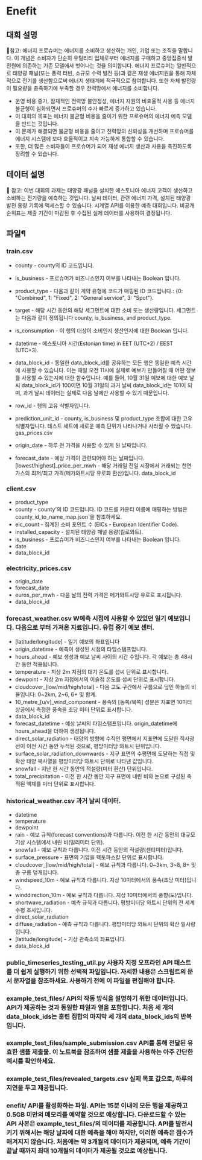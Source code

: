 # Enefit
## 대회 설명

📌참고: 에너지 프로슈머는 에너지를 소비하고 생산하는 개인, 기업 또는 조직을 말합니다. 이 개념은 소비자가 단순히 유틸리티 업체로부터 에너지를 구매하고 중앙집중식 발전원에 의존하는 기존 모델에서 벗어나는 것을 의미합니다. 에너지 프로슈머는 일반적으로 태양광 패널(또는 풍력 터빈, 소규모 수력 발전 등)과 같은 재생 에너지원을 통해 자체적으로 전기를 생산함으로써 에너지 생태계에 적극적으로 참여합니다. 또한 자체 발전량이 필요량을 충족하기에 부족할 경우 전력망에서 에너지를 소비합니다.

- 운영 비용 증가, 잠재적인 전력망 불안정성, 에너지 자원의 비효율적 사용 등 에너지 불균형이 심화되면서 프로슈머의 수가 빠르게 증가하고 있습니다.
- 이 대회의 목표는 에너지 불균형 비용을 줄이기 위한 프로슈머의 에너지 예측 모델을 만드는 것입니다.
- 이 문제가 해결되면 불균형 비용을 줄이고 전력망의 신뢰성을 개선하며 프로슈머를 에너지 시스템에 보다 효율적이고 지속 가능하게 통합할 수 있습니다.
- 또한, 더 많은 소비자들이 프로슈머가 되어 재생 에너지 생산과 사용을 촉진하도록 장려할 수 있습니다.


## 데이터 설명
📌 참고:
이번 대회의 과제는 태양광 패널을 설치한 에스토니아 에너지 고객이 생산하고 소비하는 전기량을 예측하는 것입니다. 날씨 데이터, 관련 에너지 가격, 설치된 태양광 발전 용량 기록에 액세스할 수 있습니다.
시계열 API를 이용한 예측 대회입니다. 비공개 순위표는 제출 기간이 마감된 후 수집된 실제 데이터를 사용하여 결정됩니다.


## 파일¶
### train.csv

- county - county의 ID 코드입니다.
- is_business - 프로슈머가 비즈니스인지 여부를 나타내는 Boolean 입니다.
- product_type - 다음과 같이 계약 유형에 코드가 매핑된 ID 코드입니다.: {0: "Combined", 1: "Fixed", 2: "General service", 3: "Spot"}.
- target - 해당 시간 동안의 해당 세그먼트에 대한 소비 또는 생산량입니다. 세그먼트는 다음과 같이 정의됩니다 county, is_business, and product_type.
- is_consumption - 이 행의 대상이 소비인지 생산인지에 대한 Boolean 입니다.
- datetime - 에스토니아 시간(Estonian time) in EET (UTC+2) / EEST (UTC+3).
- data_block_id - 동일한 data_block_id를 공유하는 모든 행은 동일한 예측 시간에 사용할 수 있습니다. 이는 매일 오전 11시에 실제로 예보가 만들어질 때 어떤 정보를 사용할 수 있는지에 대한 함수입니다. 예를 들어, 10월 31일 예보에 대한 예보 날씨 data_block_id가 100이면 10월 31일의 과거 날씨 data_block_id는 101이 되며, 과거 날씨 데이터는 실제로 다음 날에만 사용할 수 있기 때문입니다.
- row_id - 행의 고유 식별자입니다.
- prediction_unit_id - county, is_business 및 product_type 조합에 대한 고유 식별자입니다. 테스트 세트에 새로운 예측 단위가 나타나거나 사라질 수 있습니다. gas_prices.csv

- origin_date - 하루 전 가격을 사용할 수 있게 된 날짜입니다.

- forecast_date - 예상 가격이 관련되어야 하는 날짜입니다.
[lowest/highest]_price_per_mwh - 해당 거래일 전일 시장에서 거래되는 천연가스의 최저/최고 가격(메가와트시당 유로화 환산)입니다.
data_block_id

### client.csv

- product_type
- county - county'의 ID 코드입니다. ID 코드를 카운티 이름에 매핑하는 방법은county_id_to_name_map.json`을 참조하세요.
- eic_count - 집계된 소비 포인트 수 (EICs - European Identifier Code).
- installed_capacity - 설치된 태양광 패널 용량(킬로와트).
- is_business - 프로슈머가 비즈니스인지 여부를 나타내는 Boolean 입니다.
- date
- data_block_id


### electricity_prices.csv
- origin_date
- forecast_date
- euros_per_mwh - 다음 날의 전력 가격은 메가와트시당 유로로 표시됩니다.
- data_block_id

### forecast_weather.csv W예측 시점에 사용할 수 있었던 일기 예보입니다. 다음으로 부터 가져온 자료입니다. 유럽 중기 예보 센터.

- [latitude/longitude] - 일기 예보의 좌표입니다
- origin_datetime - 예측이 생성된 시점의 타임스탬프입니다.
- hours_ahead - 예보 생성과 예보 날씨 사이의 시간 수입니다. 각 예보는 총 48시간 동안 적용됩니다.
- temperature - 지상 2m 지점의 대기 온도를 섭씨 단위로 표시합니다.
- dewpoint - 지상 2m 지점에서의 이슬점 온도를 섭씨 단위로 표시합니다.
- cloudcover_[low/mid/high/total] - 다음 고도 구간에서 구름으로 덮인 하늘의 비율입니다: 0~2km, 2~6, 6+ 및 합계.
- 10_metre_[u/v]_wind_component - 풍속의 [동쪽/북쪽] 성분은 지표면 10미터 상공에서 측정한 풍속을 초당 미터 단위로 표시합니다.
- data_block_id
- forecast_datetime - 예상 날씨의 타임스탬프입니다. origin_datetime에 hours_ahead을 더하여 생성됩니다.
- direct_solar_radiation - 태양의 방향에 수직인 평면에서 지표면에 도달한 직사광선이 이전 시간 동안 누적된 것으로, 평방미터당 와트시 단위입니다.
- surface_solar_radiation_downwards - 지구 표면의 수평면에 도달하는 직접 및 확산 태양 복사열을 평방미터당 와트시 단위로 나타낸 값입니다.
- snowfall - 지난 한 시간 동안의 적설량(미터 환산) 단위입니다.
- total_precipitation - 이전 한 시간 동안 지구 표면에 내린 비와 눈으로 구성된 축적된 액체를 미터 단위로 표시합니다.

### historical_weather.csv 과거 날씨 데이터.
- datetime
- temperature
- dewpoint
- rain - 예보 규칙(forecast conventions)과 다릅니다. 이전 한 시간 동안의 대규모 기상 시스템에서 내린 비(밀리미터 단위).
- snowfall - 예보 규칙과 다릅니다. 이전 시간 동안의 적설량(센티미터)입니다.
- surface_pressure - 표면의 기압을 헥토파스칼 단위로 표시합니다.
- cloudcover_[low/mid/high/total] - 예보 규칙과 다릅니다. 0~3km, 3~8, 8+ 및 총 구름 덮개입니다.
- windspeed_10m - 예보 규칙과 다릅니다. 지상 10미터에서의 풍속(초당 미터)입니다.
- winddirection_10m - 예보 규칙과 다릅니다. 지상 10미터에서의 풍향(도)입니다.
- shortwave_radiation - 예측 규칙과 다릅니다. 평방미터당 와트시 단위의 전 세계 수평 조사입니다.
- direct_solar_radiation
- diffuse_radiation - 예측 규칙과 다릅니다. 평방미터당 와트시 단위의 확산 일사량입니다.
- [latitude/longitude] - 기상 관측소의 좌표입니다.
- data_block_id

### public_timeseries_testing_util.py 사용자 지정 오프라인 API 테스트를 더 쉽게 실행하기 위한 선택적 파일입니다. 자세한 내용은 스크립트의 문서 문자열을 참조하세요. 사용하기 전에 이 파일을 편집해야 합니다.

### example_test_files/ API의 작동 방식을 설명하기 위한 데이터입니다. API가 제공하는 것과 동일한 파일과 열을 포함합니다. 처음 세 개의 data_block_ids는 훈련 집합의 마지막 세 개의 data_block_ids의 반복입니다.

### example_test_files/sample_submission.csv API를 통해 전달된 유효한 샘플 제출물. 이 노트북을 참조하여 샘플 제출을 사용하는 아주 간단한 예시를 확인하세요.

### example_test_files/revealed_targets.csv 실제 목표 값으로, 하루의 지연을 두고 제공됩니다.

### enefit/ API를 활성화하는 파일. API는 15분 이내에 모든 행을 제공하고 0.5GB 미만의 메모리를 예약할 것으로 예상합니다. 다운로드할 수 있는 API 사본은 example_test_files/의 데이터를 제공합니다. API를 발전시키기 위해서는 해당 날짜에 대한 예측을 해야 하지만, 이러한 예측은 점수가 매겨지지 않습니다. 처음에는 약 3개월의 데이터가 제공되며, 예측 기간이 끝날 때까지 최대 10개월의 데이터가 제공될 것으로 예상됩니다.
